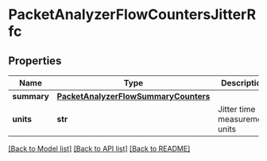 # PacketAnalyzerFlowCountersJitterRfc

## Properties
Name | Type | Description | Notes
------------ | ------------- | ------------- | -------------
**summary** | [**PacketAnalyzerFlowSummaryCounters**](PacketAnalyzerFlowSummaryCounters.md) |  | 
**units** | **str** | Jitter time measurement units | 

[[Back to Model list]](../README.md#documentation-for-models) [[Back to API list]](../README.md#documentation-for-api-endpoints) [[Back to README]](../README.md)


